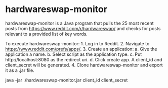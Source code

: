 # hardwareswap-monitor
hardwareswap-monitor is a Java program that pulls the 25 most recent posts from https://www.reddit.com/r/hardwareswap/ and checks for posts relevant to a provided list of key words.

To execute hardwareswap-monitor:
	1.  Log in to Reddit.
	2.  Navigate to https://www.reddit.com/prefs/apps/.
	3.  Create an application:
		a.  Give the application a name.
		b.  Select script as the application type.
		c.  Put http://localhost:8080 as the redirect uri.
		d.  Click create app.  A client_id and client_secret will be generated.
	4.  Clone hardwareswap-monitor and export it as a .jar file.

java -jar ./hardwareswap-monitor.jar client_id client_secret
